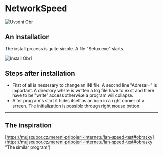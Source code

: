 # NetworkSpeed
![Uvodni Obr](https://github.com/jlicman/NetworkSpeed/blob/master/NetworkSpeed/Code/Setup.bmp)


## An Installation ##
The install process is quite simple. A file "Setup.exe" starts.
                    
![Install Obr1](https://github.com/jlicman/NetworkSpeed/blob/master/Manual/Install1.jpg)


## Steps after installation ##
- First of all is nessesary to change an INI file. A second line "Adresar=" is important. A directory where is written a log file have to exist and there have to be "write" access otherwise a program will collapse. 
- After program's start it hides itself as an icon in a right corner of a screen. The initialization is possible through right mouse button. 


----------
## The inspiration ##
[https://mujsoubor.cz/mereni-pripojeni-internetu/lan-speed-test#obrazky](https://mujsoubor.cz/mereni-pripojeni-internetu/lan-speed-test#obrazky "The similar program")
